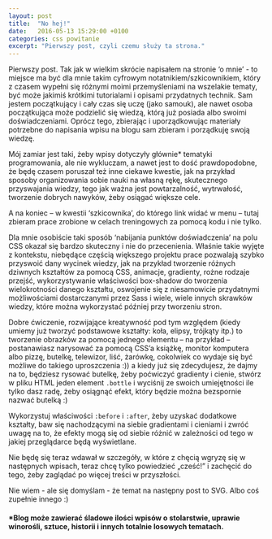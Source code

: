 ```yaml
---
layout: post
title:  "No hej!"
date:   2016-05-13 15:29:00 +0100
categories: css powitanie
excerpt: "Pierwszy post, czyli czemu służy ta strona."
---
```


Pierwszy post. Tak jak w wielkim skrócie napisałem na stronie ‘o mnie’ - to miejsce ma być dla mnie takim cyfrowym notatnikiem/szkicownikiem, który z czasem wypełni się różnymi moimi przemyśleniami na wszelakie tematy, być może jakimiś krótkimi tutorialami i opisami przydatnych technik. Sam jestem początkujący i cały czas się uczę (jako samouk), ale nawet osoba początkująca może podzielić się wiedzą, którą już posiada albo swoimi doświadczeniami. Oprócz tego, zbierając i uporządkowując materiały potrzebne do napisania wpisu na blogu sam zbieram i porządkuję swoją wiedzę.

Mój zamiar jest taki, żeby wpisy dotyczyły głównie* tematyki programowania, ale nie wykluczam, a nawet jest to dość prawdopodobne, że będę czasem poruszał też inne ciekawe kwestie, jak na przykład sposoby organizowania sobie nauki na własną rękę, skutecznego przyswajania wiedzy, tego jak ważna jest powtarzalność, wytrwałość, tworzenie dobrych nawyków, żeby osiągać większe cele.

A na koniec – w kwestii ‘szkicownika’, do którego link widać w menu – tutaj zbieram prace zrobione w celach treningowych za pomocą kodu i nie tylko.

Dla mnie osobiście taki sposób ‘nabijania punktów doświadczenia’ na polu CSS okazał się bardzo skuteczny i nie do przecenienia. Właśnie takie wyjęte z kontekstu, niebędące częścią większego projektu prace pozwalają szybko przyswoić dany wycinek wiedzy, jak na przykład tworzenie różnych dziwnych kształtów za pomocą CSS, animacje, gradienty, rożne rodzaje przejść, wykorzystywanie właściwości box-shadow do tworzenia wielokrotności danego kształtu, oswojenie się z niesamowicie przydatnymi możliwościami dostarczanymi przez Sass i wiele, wiele innych skrawków wiedzy, które można wykorzystać później przy tworzeniu stron.

Dobre ćwiczenie, rozwijające kreatywność pod tym względem (kiedy umiemy już tworzyć podstawowe kształty: koła, elipsy, trójkąty itp.) to tworzenie obrazków za pomocą jednego elementu – na przykład – postanawiasz narysować za pomocą CSS’a książkę, monitor komputera albo pizzę, butelkę, telewizor, liść, żarówkę, cokolwiek co wydaje się być możliwe do takiego uproszczenia :)) a kiedy już się zdecydujesz, że dajmy na to, będziesz rysować butelkę, żeby poćwiczyć gradienty i cienie, stwórz w pliku HTML jeden element `.bottle` i wyciśnij ze swoich umiejętności ile tylko dasz radę, żeby osiągnąć efekt, który będzie można bezspornie nazwać butelką :)

Wykorzystuj właściwości `:before` i `:after`, żeby uzyskać dodatkowe kształty, baw się nachodzącymi na siebie gradientami i cieniami i zwróć uwagę na to, że efekty mogą się od siebie różnić w zależności od tego w jakiej przeglądarce będą wyświetlane.

Nie będę się teraz wdawał w szczegóły, w które z chęcią wgryzę się w następnych wpisach, teraz chcę tylko powiedzieć „cześć!” i zachęcić do tego, żeby zaglądać po więcej treści w przyszłości.

Nie wiem - ale się domyślam - że temat na następny post to SVG. Albo coś zupełnie innego  :)


#### *Blog może zawierać śladowe ilości wpisów o stolarstwie, uprawie winorośli, sztuce, historii i innych totalnie losowych tematach.
